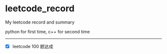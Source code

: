 # leetcode_record
My leetcode record and summary

python for first time, c++ for second time
***
- [x] leetcode 100 题达成

  